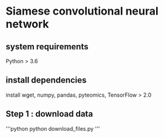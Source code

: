 # Siamese convolutional neural network

## system requirements
Python > 3.6

## install dependencies
install wget, numpy, pandas, pyteomics, TensorFlow > 2.0

## Step 1 : download data
'''python
python download_files.py
'''
